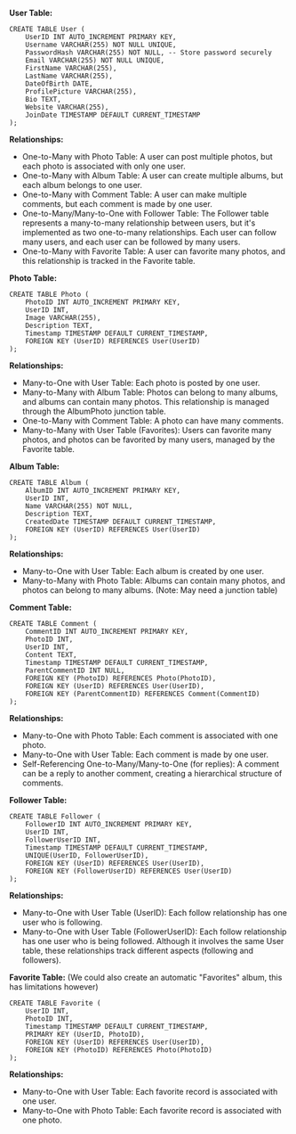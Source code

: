 **User Table:**

    CREATE TABLE User (
        UserID INT AUTO_INCREMENT PRIMARY KEY,
        Username VARCHAR(255) NOT NULL UNIQUE,
        PasswordHash VARCHAR(255) NOT NULL, -- Store password securely
        Email VARCHAR(255) NOT NULL UNIQUE,
        FirstName VARCHAR(255),
        LastName VARCHAR(255),
        DateOfBirth DATE,
        ProfilePicture VARCHAR(255),
        Bio TEXT,
        Website VARCHAR(255),
        JoinDate TIMESTAMP DEFAULT CURRENT_TIMESTAMP
    );

**Relationships:**
 - One-to-Many with Photo Table: A user can post multiple photos, but each photo is associated with only one user.
 - One-to-Many with Album Table: A user can create multiple albums, but each album belongs to one user.
 - One-to-Many with Comment Table: A user can make multiple comments, but each comment is made by one user.
 - One-to-Many/Many-to-One with Follower Table: The Follower table represents a many-to-many relationship between users, but it's implemented as two one-to-many relationships. Each user can follow many users, and each user can be followed by many users.
 - One-to-Many with Favorite Table: A user can favorite many photos, and this relationship is tracked in the Favorite table.

**Photo Table:**

    CREATE TABLE Photo (
        PhotoID INT AUTO_INCREMENT PRIMARY KEY,
        UserID INT,
        Image VARCHAR(255),
        Description TEXT,
        Timestamp TIMESTAMP DEFAULT CURRENT_TIMESTAMP,
        FOREIGN KEY (UserID) REFERENCES User(UserID)
    );

**Relationships:**
 - Many-to-One with User Table: Each photo is posted by one user.
 - Many-to-Many with Album Table: Photos can belong to many albums, and albums can contain many photos. This relationship is managed through the AlbumPhoto junction table.
 - One-to-Many with Comment Table: A photo can have many comments.
 - Many-to-Many with User Table (Favorites): Users can favorite many photos, and photos can be favorited by many users, managed by the Favorite table.

**Album Table:**

    CREATE TABLE Album (
        AlbumID INT AUTO_INCREMENT PRIMARY KEY,
        UserID INT,
        Name VARCHAR(255) NOT NULL,
        Description TEXT,
        CreatedDate TIMESTAMP DEFAULT CURRENT_TIMESTAMP,
        FOREIGN KEY (UserID) REFERENCES User(UserID)
    );

**Relationships:**
 - Many-to-One with User Table: Each album is created by one user.
 - Many-to-Many with Photo Table: Albums can contain many photos, and photos can belong to many albums. (Note: May need a junction table)

**Comment Table:**

    CREATE TABLE Comment (
        CommentID INT AUTO_INCREMENT PRIMARY KEY,
        PhotoID INT,
        UserID INT,
        Content TEXT,
        Timestamp TIMESTAMP DEFAULT CURRENT_TIMESTAMP,
        ParentCommentID INT NULL,
        FOREIGN KEY (PhotoID) REFERENCES Photo(PhotoID),
        FOREIGN KEY (UserID) REFERENCES User(UserID),
        FOREIGN KEY (ParentCommentID) REFERENCES Comment(CommentID)
    );

**Relationships:**
 - Many-to-One with Photo Table: Each comment is associated with one photo.
 - Many-to-One with User Table: Each comment is made by one user.
 - Self-Referencing One-to-Many/Many-to-One (for replies): A comment can be a reply to another comment, creating a hierarchical structure of comments.

**Follower Table:**

    CREATE TABLE Follower (
        FollowerID INT AUTO_INCREMENT PRIMARY KEY,
        UserID INT,
        FollowerUserID INT,
        Timestamp TIMESTAMP DEFAULT CURRENT_TIMESTAMP,
        UNIQUE(UserID, FollowerUserID),
        FOREIGN KEY (UserID) REFERENCES User(UserID),
        FOREIGN KEY (FollowerUserID) REFERENCES User(UserID)
    );

**Relationships:**
 - Many-to-One with User Table (UserID): Each follow relationship has one user who is following.
 - Many-to-One with User Table (FollowerUserID): Each follow relationship has one user who is being followed. Although it involves the same User table, these relationships track different aspects (following and followers).

**Favorite Table:** (We could also create an automatic "Favorites" album, this has limitations however)

    CREATE TABLE Favorite (
        UserID INT,
        PhotoID INT,
        Timestamp TIMESTAMP DEFAULT CURRENT_TIMESTAMP,
        PRIMARY KEY (UserID, PhotoID),
        FOREIGN KEY (UserID) REFERENCES User(UserID),
        FOREIGN KEY (PhotoID) REFERENCES Photo(PhotoID)
    );

**Relationships:**
 - Many-to-One with User Table: Each favorite record is associated with one user.
 - Many-to-One with Photo Table: Each favorite record is associated with one photo.
